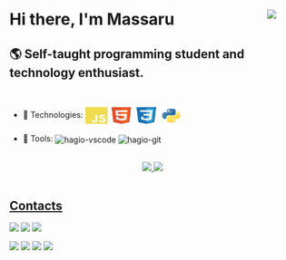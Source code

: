 # Hi there, I'm Massaru <img align='right' src="https://bit.ly/3D4YUKb" width="50">

🌎 Self-taught programming student and technology enthusiast.
---
 <br>
<div style="display: inline">
<ul><li> 🌱 Technologies:  <img align="center" alt="hagio-Js" height="30" width="40" src="https://raw.githubusercontent.com/devicons/devicon/master/icons/javascript/javascript-plain.svg">
<!--   <img align="center" alt="hagio-Ts" height="30" width="40" src="https://raw.githubusercontent.com/devicons/devicon/master/icons/typescript/typescript-plain.svg"> -->
<!--   <img align="center" alt="hagio-React" height="30" width="40" src="https://raw.githubusercontent.com/devicons/devicon/master/icons/react/react-original.svg"> -->
  <img align="center" alt="hagio-HTML" height="30" width="40" src="https://raw.githubusercontent.com/devicons/devicon/master/icons/html5/html5-original.svg">
  <img align="center" alt="hagio-CSS" height="30" width="40" src="https://raw.githubusercontent.com/devicons/devicon/master/icons/css3/css3-original.svg">
  <img align="center" alt="hagio-Python" height="30" width="40" src="https://raw.githubusercontent.com/devicons/devicon/master/icons/python/python-original.svg">
<!--   <img align="center" alt="hagio-Csharp" height="30" width="40" src="https://raw.githubusercontent.com/devicons/devicon/master/icons/csharp/csharp-original.svg"> -->
<!--   <img align="right" alt="hagio-pic" height="150" style="border-radius:50px;" src="https://media.discordapp.net/attachments/639956127056134178/890373478988013628/Publicacoes_Instagram_1_1.png?width=676&height=676"> -->
  </li>
  <br>
  <li> 🧰 Tools: <img align="center" alt="hagio-vscode" height="30" width="40" src="https://cdn.jsdelivr.net/gh/devicons/devicon/icons/vscode/vscode-original.svg">
    <img align="center" alt="hagio-git" height="30" width="40" src="https://cdn.jsdelivr.net/gh/devicons/devicon/icons/git/git-original.svg">
  
  </li>
  </ul>
</div>

<br>


<div align="center">
  <a href="https://github.com/hagiomassaru">
  <img height="180em" src="https://github-readme-stats.vercel.app/api?username=hagiomassaru&show_icons=true&theme=dark&include_all_commits=true&count_private=true"/>
  <img height="180em" src="https://github-readme-stats.vercel.app/api/top-langs/?username=hagiomassaru&layout=compact&langs_count=7&theme=dark"/>
</div>
  
<br>
  
## Contacts
  
<div> 
  
  <a href="https://www.youtube.com/channel/UCwApDM_vwM3zkpleioMcU_A" target="_blank"><img src="https://img.shields.io/badge/YouTube-FF0000?style=for-the-badge&logo=youtube&logoColor=white" target="_blank"></a>
  <a href="https://twitter.com/MezakiHagio" target="_blank"><img src="https://img.shields.io/badge/Twitter-1DA1F2?style=for-the-badge&logo=twitter&logoColor=white" /></a>
  <a href="https://www.instagram.com/massaruhagio/" target="_blank"><img src="https://img.shields.io/badge/-Instagram-%23E4405F?style=for-the-badge&logo=instagram&logoColor=white" target="_blank"></a>
<!--  	<a href="https://www.twitch.tv/" target="_blank"><img src="https://img.shields.io/badge/Twitch-9146FF?style=for-the-badge&logo=twitch&logoColor=white" target="_blank"></a> -->
  <a href = "mailto:massaruhagiopro@gmail.com"><img src="https://img.shields.io/badge/-Gmail-%23333?style=for-the-badge&logo=gmail&logoColor=white" target="_blank"></a>
  <a href="https://www.linkedin.com/in/massaru-hagio/" target="_blank"><img src="https://img.shields.io/badge/-LinkedIn-%230077B5?style=for-the-badge&logo=linkedin&logoColor=white" target="_blank"></a>
  <a href="https://steamcommunity.com/id/mezakigame" target="_blank"><img src="https://img.shields.io/badge/Steam-000000?style=for-the-badge&logo=steam&logoColor=white" target="_blank"></a>
  <a href="https://www.facebook.com/massaruhagio" target="_blank"><img src="https://img.shields.io/static/v1?label=Facebook&message=Follow&color=4064ac&style=for-the-badge&logo=facebook" /></a>

  
<!--
O site dessas imagens foi https://dev.to/envoy_/150-badges-for-github-pnk    

-->
 
<!--   ![Snake animation](https://github.com/rafaballerini/rafaballerini/blob/output/github-contribution-grid-snake.svg) -->
 
</div>
  
  
  
<!--
Esee README.md foi feito com base no videoa da "https://github.com/rafaballerini/rafaballerini/blob/main/README.md?plain=1"
 e do video "https://www.youtube.com/watch?v=TsaLQAetPLU"
    
obs: icones podemos encontrar no https://devicon.dev

-->
<!--
**hagiomassaru/hagiomassaru** is a ✨ _special_ ✨ repository because its `README.md` (this file) appears on your GitHub profile.

Here are some ideas to get you started:

- 🔭 I’m currently working on ...
- 🌱 I’m currently learning ...
- 👯 I’m looking to collaborate on ...
- 🤔 I’m looking for help with ...
- 💬 Ask me about ...
- 📫 How to reach me: ...
- 😄 Pronouns: ...
- ⚡ Fun fact: ...
-->
